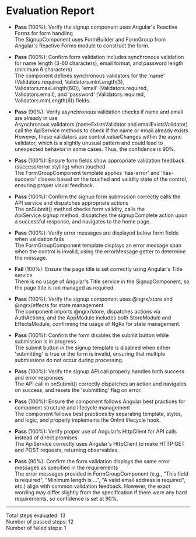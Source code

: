 # Evaluation Report

- **Pass** (100%): Verify the signup component uses Angular's Reactive Forms for form handling  
  The SignupComponent uses FormBuilder and FormGroup from Angular's Reactive Forms module to construct the form.

- **Pass** (100%): Confirm form validation includes synchronous validation for name length (3-60 characters), email format, and password length (minimum 6 characters)  
  The component defines synchronous validators for the 'name' (Validators.required, Validators.minLength(3), Validators.maxLength(60)), 'email' (Validators.required, Validators.email), and 'password' (Validators.required, Validators.minLength(6)) fields.

- **Pass** (90%): Verify asynchronous validation checks if name and email are already in use  
  Asynchronous validators (nameExistsValidator and emailExistsValidator) call the ApiService methods to check if the name or email already exists. However, these validators use control.valueChanges within the async validator, which is a slightly unusual pattern and could lead to unexpected behavior in some cases. Thus, the confidence is 90%.

- **Pass** (100%): Ensure form fields show appropriate validation feedback (success/error styling) when touched  
  The FormGroupComponent template applies 'has-error' and 'has-success' classes based on the touched and validity state of the control, ensuring proper visual feedback.

- **Pass** (100%): Confirm the signup form submission correctly calls the API service and dispatches appropriate actions  
  The onSubmit() method checks form validity, calls the ApiService.signup method, dispatches the signupComplete action upon a successful response, and navigates to the home page.

- **Pass** (100%): Verify error messages are displayed below form fields when validation fails  
  The FormGroupComponent template displays an error message span when the control is invalid, using the errorMessage getter to determine the message.

- **Fail** (100%): Ensure the page title is set correctly using Angular's Title service  
  There is no usage of Angular's Title service in the SignupComponent, so the page title is not managed as required.

- **Pass** (100%): Verify the signup component uses @ngrx/store and @ngrx/effects for state management  
  The component imports @ngrx/store, dispatches actions via AuthActions, and the AppModule includes both StoreModule and EffectsModule, confirming the usage of NgRx for state management.

- **Pass** (100%): Confirm the form disables the submit button while submission is in progress  
  The submit button in the signup template is disabled when either 'submitting' is true or the form is invalid, ensuring that multiple submissions do not occur during processing.

- **Pass** (100%): Verify the signup API call properly handles both success and error responses  
  The API call in onSubmit() correctly dispatches an action and navigates on success, and resets the 'submitting' flag on error.

- **Pass** (100%): Ensure the component follows Angular best practices for component structure and lifecycle management  
  The component follows best practices by separating template, styles, and logic, and properly implements the OnInit lifecycle hook.

- **Pass** (100%): Verify proper use of Angular's HttpClient for API calls instead of direct promises  
  The ApiService correctly uses Angular's HttpClient to make HTTP GET and POST requests, returning observables.

- **Pass** (90%): Confirm the form validation displays the same error messages as specified in the requirements  
  The error messages provided in FormGroupComponent (e.g., "This field is required", "Minimum length is ...", "A valid email address is required", etc.) align with common validation feedback. However, the exact wording may differ slightly from the specification if there were any hard requirements, so confidence is set at 90%.

---

Total steps evaluated: 13  
Number of passed steps: 12  
Number of failed steps: 1